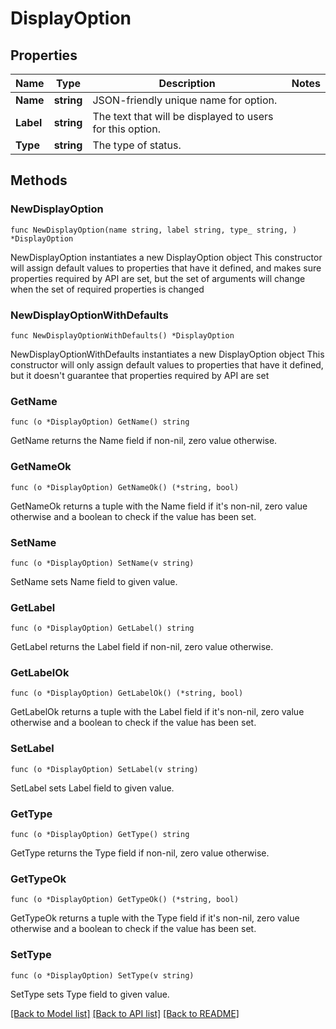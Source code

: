 # DisplayOption

## Properties

Name | Type | Description | Notes
------------ | ------------- | ------------- | -------------
**Name** | **string** | JSON-friendly unique name for option. | 
**Label** | **string** | The text that will be displayed to users for this option. | 
**Type** | **string** | The type of status. | 

## Methods

### NewDisplayOption

`func NewDisplayOption(name string, label string, type_ string, ) *DisplayOption`

NewDisplayOption instantiates a new DisplayOption object
This constructor will assign default values to properties that have it defined,
and makes sure properties required by API are set, but the set of arguments
will change when the set of required properties is changed

### NewDisplayOptionWithDefaults

`func NewDisplayOptionWithDefaults() *DisplayOption`

NewDisplayOptionWithDefaults instantiates a new DisplayOption object
This constructor will only assign default values to properties that have it defined,
but it doesn't guarantee that properties required by API are set

### GetName

`func (o *DisplayOption) GetName() string`

GetName returns the Name field if non-nil, zero value otherwise.

### GetNameOk

`func (o *DisplayOption) GetNameOk() (*string, bool)`

GetNameOk returns a tuple with the Name field if it's non-nil, zero value otherwise
and a boolean to check if the value has been set.

### SetName

`func (o *DisplayOption) SetName(v string)`

SetName sets Name field to given value.


### GetLabel

`func (o *DisplayOption) GetLabel() string`

GetLabel returns the Label field if non-nil, zero value otherwise.

### GetLabelOk

`func (o *DisplayOption) GetLabelOk() (*string, bool)`

GetLabelOk returns a tuple with the Label field if it's non-nil, zero value otherwise
and a boolean to check if the value has been set.

### SetLabel

`func (o *DisplayOption) SetLabel(v string)`

SetLabel sets Label field to given value.


### GetType

`func (o *DisplayOption) GetType() string`

GetType returns the Type field if non-nil, zero value otherwise.

### GetTypeOk

`func (o *DisplayOption) GetTypeOk() (*string, bool)`

GetTypeOk returns a tuple with the Type field if it's non-nil, zero value otherwise
and a boolean to check if the value has been set.

### SetType

`func (o *DisplayOption) SetType(v string)`

SetType sets Type field to given value.



[[Back to Model list]](../README.md#documentation-for-models) [[Back to API list]](../README.md#documentation-for-api-endpoints) [[Back to README]](../README.md)


